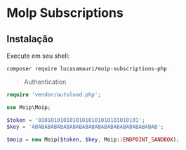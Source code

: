 # MoIp Subscriptions

## Instalação

Execute em seu shell:

    composer require lucasamauri/moip-subscriptions-php

> Authentication
```php
require 'vendor/autoload.php';

use Moip\Moip;

$token = '01010101010101010101010101010101';
$key = 'ABABABABABABABABABABABABABABABABABABABAB';

$moip = new Moip($token, $key, Moip::ENDPOINT_SANDBOX);
```
